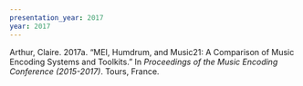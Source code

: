 ```yaml
---
presentation_year: 2017
year: 2017
---
```


Arthur, Claire. 2017a. “MEI, Humdrum, and Music21: A Comparison of Music Encoding Systems and Toolkits.” In <i>Proceedings of the Music Encoding Conference (2015-2017)</i>. Tours, France.